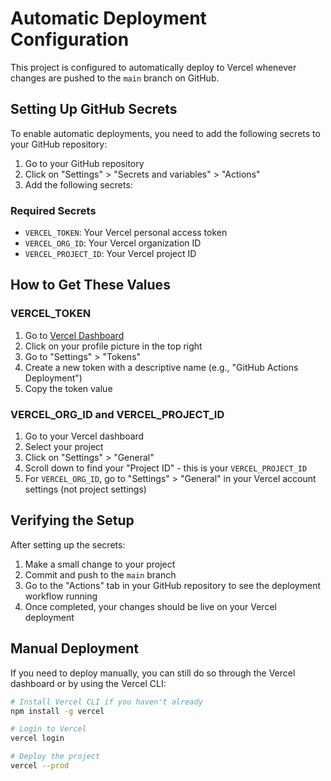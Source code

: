 # Automatic Deployment Configuration

This project is configured to automatically deploy to Vercel whenever changes are pushed to the `main` branch on GitHub.

## Setting Up GitHub Secrets

To enable automatic deployments, you need to add the following secrets to your GitHub repository:

1. Go to your GitHub repository
2. Click on "Settings" > "Secrets and variables" > "Actions"
3. Add the following secrets:

### Required Secrets

- `VERCEL_TOKEN`: Your Vercel personal access token
- `VERCEL_ORG_ID`: Your Vercel organization ID
- `VERCEL_PROJECT_ID`: Your Vercel project ID

## How to Get These Values

### VERCEL_TOKEN

1. Go to [Vercel Dashboard](https://vercel.com/dashboard)
2. Click on your profile picture in the top right
3. Go to "Settings" > "Tokens"
4. Create a new token with a descriptive name (e.g., "GitHub Actions Deployment")
5. Copy the token value

### VERCEL_ORG_ID and VERCEL_PROJECT_ID

1. Go to your Vercel dashboard
2. Select your project
3. Click on "Settings" > "General"
4. Scroll down to find your "Project ID" - this is your `VERCEL_PROJECT_ID`
5. For `VERCEL_ORG_ID`, go to "Settings" > "General" in your Vercel account settings (not project settings)

## Verifying the Setup

After setting up the secrets:

1. Make a small change to your project
2. Commit and push to the `main` branch
3. Go to the "Actions" tab in your GitHub repository to see the deployment workflow running
4. Once completed, your changes should be live on your Vercel deployment

## Manual Deployment

If you need to deploy manually, you can still do so through the Vercel dashboard or by using the Vercel CLI:

```bash
# Install Vercel CLI if you haven't already
npm install -g vercel

# Login to Vercel
vercel login

# Deploy the project
vercel --prod
```

